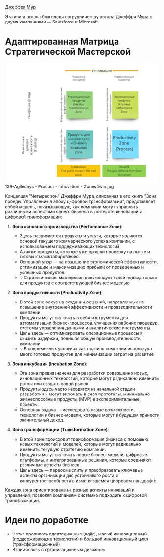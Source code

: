 [Джеффри Мур](../%F0%9F%93%9A%20%D0%91%D0%B8%D0%B1%D0%BB%D0%B8%D0%BE%D1%82%D0%B5%D0%BA%D0%B0/%D0%94%D0%B6%D0%B5%D1%84%D1%84%D1%80%D0%B8%20%D0%9C%D1%83%D1%80.md)

Эта книга вышла благодаря сотрудничеству автора Джеффри Мура с двумя компаниями — Salesforce и Microsoft.

# Адаптированная Матрица Стратегической Мастерской

![Pasted image 20231121174707.png](Pasted%20image%2020231121174707.png)
139-Agiledays - Product - Innovation - Zones4win.jpg

Концепция "Четырех зон" Джеффри Мура, описанная в его книге "Зона победы: Управление в эпоху цифровой трансформации", представляет собой модель, показывающую, как компании могут управлять различными аспектами своего бизнеса в контексте инноваций и цифровой трансформации:

1. **Зона основного производства (Performance Zone)**:
   
   * Здесь развиваются продукты и услуги, которые являются основой текущего коммерческого успеха компании, с использованием поддерживающих технологий
   * А также  продукты, которые уже прошли проверку на рынке и готовы к масштабированию.
   * Основной упор  — на повышение экономической эффективности, оптимизацию и максимизацию прибыли от проверенных и успешных продуктов.
   * 💡 Стратегическая мастерская рекомендует такой подход только для продуктов с соответствующей бизнес моделью
1. **Зона продуктивности (Productivity Zone)**:
   
   * В этой зоне фокус на создании решений, направленных на повышение внутренней эффективности и производительности компании.
   * Продукты могут включать в себя инструменты для автоматизации бизнес-процессов, улучшения рабочих процедур, системы управления данными и аналитические инструменты.
   * Цель здесь — оптимизировать операционные процессы и снизить издержки, повышая общую производительность компании.
   * 💡 В современных условиях как правило компании используют много готовых продуктов для минимизации затрат на развитие
1. **Зона инкубации (Incubation Zone)**:
   
   * Эта зона предназначена для разработки совершенно новых, инновационных технологий, которые могут радикально изменить рынок или создать новый рынок.
   * Продукты здесь часто находятся на начальной стадии разработки и могут включать в себя прототипы, минимально жизнеспособные продукты (MVP) и экспериментальные проекты.
   * Основная задача — исследовать новые возможности, технологии и бизнес-модели, которые могут в будущем принести значительный доход.
1. **Зона трансформации (Transformation Zone)**:
   
   * В этой зоне происходит трансформация бизнеса с помощью новых технологий и моделей, которые могут радикально изменить текущую стратегию компании.
   * Продукты могут включать новые бизнес-модели, цифровые платформы, и интегрированные решения, которые соединяют различные аспекты бизнеса.
   * Цель здесь — переосмыслить и преобразовать ключевые аспекты организации для устойчивого роста и конкурентоспособности в изменяющемся цифровом ландшафте.

Каждая зона ориентирована на разные аспекты инноваций и управления, позволяя компаниям системно подходить к цифровой трансформации.

# Идеи  по  доработке

* Четко прописать адаптационные (agile), малый инновационный (поддерживающие технологии)  и большой инновационный цикл (трансформационный)
* Взаимосвязь с организационным дизайном
